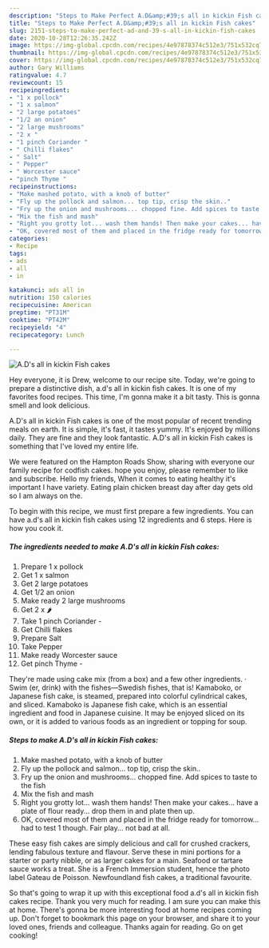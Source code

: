 ```yaml
---
description: "Steps to Make Perfect A.D&amp;#39;s all in kickin Fish cakes"
title: "Steps to Make Perfect A.D&amp;#39;s all in kickin Fish cakes"
slug: 2151-steps-to-make-perfect-ad-and-39-s-all-in-kickin-fish-cakes
date: 2020-10-28T12:26:35.242Z
image: https://img-global.cpcdn.com/recipes/4e97878374c512e3/751x532cq70/ads-all-in-kickin-fish-cakes-recipe-main-photo.jpg
thumbnail: https://img-global.cpcdn.com/recipes/4e97878374c512e3/751x532cq70/ads-all-in-kickin-fish-cakes-recipe-main-photo.jpg
cover: https://img-global.cpcdn.com/recipes/4e97878374c512e3/751x532cq70/ads-all-in-kickin-fish-cakes-recipe-main-photo.jpg
author: Gary Williams
ratingvalue: 4.7
reviewcount: 15
recipeingredient:
- "1 x pollock"
- "1 x salmon"
- "2 large potatoes"
- "1/2 an onion"
- "2 large mushrooms"
- "2 x "
- "1 pinch Coriander "
- " Chilli flakes"
- " Salt"
- " Pepper"
- " Worcester sauce"
- "pinch Thyme "
recipeinstructions:
- "Make mashed potato, with a knob of butter"
- "Fly up the pollock and salmon... top tip, crisp the skin.."
- "Fry up the onion and mushrooms... chopped fine. Add spices to taste to the fish"
- "Mix the fish and mash"
- "Right you grotty lot... wash them hands! Then make your cakes... have a plate of flour ready... drop them in and plate then up."
- "OK, covered most of them and placed in the fridge ready for tomorrow... had to test 1 though. Fair play... not bad at all."
categories:
- Recipe
tags:
- ads
- all
- in

katakunci: ads all in 
nutrition: 150 calories
recipecuisine: American
preptime: "PT31M"
cooktime: "PT42M"
recipeyield: "4"
recipecategory: Lunch

---
```



![A.D&#39;s all in kickin Fish cakes](https://img-global.cpcdn.com/recipes/4e97878374c512e3/751x532cq70/ads-all-in-kickin-fish-cakes-recipe-main-photo.jpg)

Hey everyone, it is Drew, welcome to our recipe site. Today, we're going to prepare a distinctive dish, a.d&#39;s all in kickin fish cakes. It is one of my favorites food recipes. This time, I'm gonna make it a bit tasty. This is gonna smell and look delicious.

A.D&#39;s all in kickin Fish cakes is one of the most popular of recent trending meals on earth. It is simple, it's fast, it tastes yummy. It's enjoyed by millions daily. They are fine and they look fantastic. A.D&#39;s all in kickin Fish cakes is something that I've loved my entire life.

We were featured on the Hampton Roads Show, sharing with everyone our family recipe for codfish cakes. hope you enjoy, please remember to like and subscribe. Hello my friends, When it comes to eating healthy it&#39;s important I have variety. Eating plain chicken breast day after day gets old so I am always on the.


To begin with this recipe, we must first prepare a few ingredients. You can have a.d&#39;s all in kickin fish cakes using 12 ingredients and 6 steps. Here is how you cook it.

<!--inarticleads1-->

##### The ingredients needed to make A.D&#39;s all in kickin Fish cakes:

1. Prepare 1 x pollock
1. Get 1 x salmon
1. Get 2 large potatoes
1. Get 1/2 an onion
1. Make ready 2 large mushrooms
1. Get 2 x 🌶
1. Take 1 pinch Coriander -
1. Get  Chilli flakes
1. Prepare  Salt
1. Take  Pepper
1. Make ready  Worcester sauce
1. Get pinch Thyme -


They&#39;re made using cake mix (from a box) and a few other ingredients. · Swim (er, drink) with the fishes—Swedish fishes, that is! Kamaboko, or Japanese fish cake, is steamed, prepared into colorful cylindrical cakes, and sliced. Kamaboko is Japanese fish cake, which is an essential ingredient and food in Japanese cuisine. It may be enjoyed sliced on its own, or it is added to various foods as an ingredient or topping for soup. 

<!--inarticleads2-->

##### Steps to make A.D&#39;s all in kickin Fish cakes:

1. Make mashed potato, with a knob of butter
1. Fly up the pollock and salmon... top tip, crisp the skin..
1. Fry up the onion and mushrooms... chopped fine. Add spices to taste to the fish
1. Mix the fish and mash
1. Right you grotty lot... wash them hands! Then make your cakes... have a plate of flour ready... drop them in and plate then up.
1. OK, covered most of them and placed in the fridge ready for tomorrow... had to test 1 though. Fair play... not bad at all.


These easy fish cakes are simply delicious and call for crushed crackers, lending fabulous texture and flavour. Serve these in mini portions for a starter or party nibble, or as larger cakes for a main. Seafood or tartare sauce works a treat. She is a French Immersion student, hence the photo label Gateau de Poisson. Newfoundland fish cakes, a traditional favourite. 

So that's going to wrap it up with this exceptional food a.d&#39;s all in kickin fish cakes recipe. Thank you very much for reading. I am sure you can make this at home. There's gonna be more interesting food at home recipes coming up. Don't forget to bookmark this page on your browser, and share it to your loved ones, friends and colleague. Thanks again for reading. Go on get cooking!
